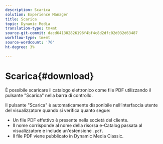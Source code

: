 ```yaml
---
description: Scarica
solution: Experience Manager
title: Scarica
topic: Dynamic Media
translation-type: tm+mt
source-git-commit: dacd641302826196f4bf4c8d2dfc02d032d63487
workflow-type: tm+mt
source-wordcount: '76'
ht-degree: 3%

---
```



# Scarica{#download}

È possibile scaricare il catalogo elettronico come file PDF utilizzando il pulsante &quot;Scarica&quot; nella barra di controllo.

Il pulsante &quot;Scarica&quot; è automaticamente disponibile nell’interfaccia utente del visualizzatore quando si verifica quanto segue:

* Un file PDF effettivo è presente nella società del cliente.
* Il nome corrisponde al nome della risorsa e-Catalog passata al visualizzatore e include un&#39;estensione `.pdf`.
* Il file PDF viene pubblicato in Dynamic Media Classic.

